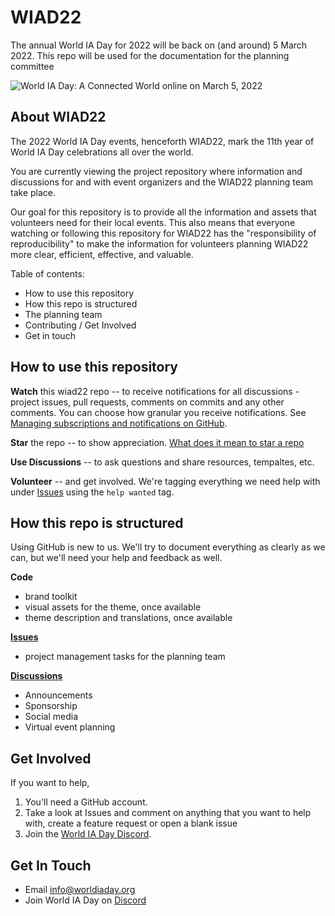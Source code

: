 # WIAD22
The annual World IA Day for 2022 will be back on (and around) 5 March 2022. This repo will be used for the documentation for the planning committee

![World IA Day: A Connected World online on March 5, 2022](https://user-images.githubusercontent.com/603924/135699457-57f93cd7-b829-4ceb-9c91-6b3ccfba5c60.png)


## About WIAD22

The 2022 World IA Day events, henceforth WIAD22, mark the 11th year of World IA Day celebrations all over the world. 

You are currently viewing the project repository where information and discussions for and with event organizers and the WIAD22 planning team take place.

Our goal for this repository is to provide all the information and assets that volunteers need for their local events. This also means that everyone watching or following this repository for WIAD22 has the "responsibility of reproducibility" to make the information for volunteers planning WIAD22 more clear, efficient, effective, and valuable.

Table of contents: 

- How to use this repository
- How this repo is structured
- The planning team
- Contributing / Get Involved
- Get in touch


## How to use this repository

**Watch** this wiad22 repo -- to receive notifications for all discussions - project issues, pull requests, comments on commits and any other comments. You can choose how granular you receive notifications. See [Managing subscriptions and notifications on GitHub](https://docs.github.com/en/github/managing-subscriptions-and-notifications-on-github).

**Star** the repo -- to show appreciation.
[What does it mean to star a repo](https://docs.github.com/en/get-started/exploring-projects-on-github/saving-repositories-with-stars)


**Use Discussions** -- to ask questions and share resources, tempaltes, etc. 

**Volunteer** -- and get involved. We're tagging everything we need help with under [Issues](https://github.com/worldiaday/wiad22/issues) using the `help wanted` tag. 


## How this repo is structured

Using GitHub is new to us. We'll try to document everything as clearly as we can, but we'll need your help and feedback as well.

**Code**

- brand toolkit
- visual assets for the theme, once available
- theme description and translations, once available

**[Issues](https://github.com/worldiaday/wiad22/issues)**

- project management tasks for the planning team

**[Discussions](https://github.com/worldiaday/wiad22/discussions)**

- Announcements
- Sponsorship
- Social media
- Virtual event planning


## Get Involved
If you want to help, 

1. You'll need a GitHub account. 
2. Take a look at Issues and comment on anything that you want to help with, create a feature request or open a blank issue
3. Join the [World IA Day Discord](https://worldiaday.org/discord).


## Get In Touch

- Email info@worldiaday.org
- Join World IA Day on [Discord](https://worldiaday.org/discord)
